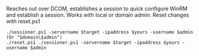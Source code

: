 Reaches out over DCOM, establishes a session to quick configure WinRM and establish a session. Works with local or domain admin. Reset changes with reset.ps1

```
./sessioner.ps1 -servername $target -ipaddress $yours -username $admin (Or "$domain\$admin")
./reset.ps1 ./sessioner.ps1 -servername $target -ipaddress $yours -username $admin
```
